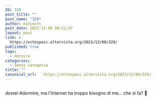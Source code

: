 ```yaml
---
ID: 329
post_title: ""
post_name: "329"
author: minioctt
post_date: 2023-12-08 00:21:47
layout: post
link: >
  https://octospacc.altervista.org/2023/12/08/329/
published: true
tags:
  - dormire
categories:
  - Senza categoria
title: ""
canonical_url:   https://octospacc.altervista.org/2023/12/08/329/
---
```

<!-- wp:image {"id":328,"sizeSlug":"large","linkDestination":"none"} -->
<figure class="wp-block-image size-large"><img src="{{site.cdnurl}}/assets/uploads/2023/12/20231208_0020218288780204433772587-320x319.jpg" alt="" class="wp-image-328"/></figure>
<!-- /wp:image -->

<!-- wp:paragraph -->
<p></p>
<!-- /wp:paragraph -->

<!-- wp:paragraph -->
<p>dovrei #dormire, ma l'Internet ha troppo bisogno di me... che si fa? 🫤</p>
<!-- /wp:paragraph -->